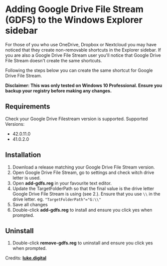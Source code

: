 # Adding Google Drive File Stream (GDFS) to the Windows Explorer sidebar

For those of you who use OneDrive, Dropbox or Nextcloud you may have noticed that they create non-removable shortcuts in the Explorer sidebar. If you are also a Google Drive File Stream user you&#39;ll notice that Google Drive File Stream doesn&#39;t create the same shortcuts.

Following the steps below you can create the same shortcut for Google Drive File Stream.

**Disclaimer: This was only tested on Windows 10 Professional. Ensure you backup your registry before making any changes.**

## Requirements

Check your Google Drive Filestream version is supported. Supported Versions:

- 42.0.11.0
- 41.0.2.0

## Installation

1. Download a release matching your Google Drive File Stream version.
2. Open Google Drive File Stream, go to settings and check witch drive letter is used.
3. Open  **add-gdfs.reg**  in your favourite text editor.
4. Update the TargetFolderPath so that the final value is the drive letter Google Drive File Stream is using (see 2.). Ensure that you use `\\` in the drive letter. eg. `"TargetFolderPath"="G:\\"`
5. Save all changes
6. Double-click  **add-gdfs.reg**  to install and ensure you click yes when prompted.

## Uninstall

1. Double-click  **remove-gdfs.reg**  to uninstall and ensure you click yes when prompted.

Credits: [**luke.digital**](http://luke.digital/adding-google-drive-to-the-explorer-sidebar/)
